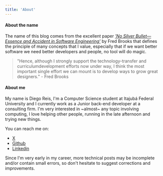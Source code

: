 ```yaml
---
title: 'About'
---
```


#### About the name

The name of this blog comes from the excellent paper [_'No Silver Bullet—Essence and Accident in Software Engineering'_](https://www.cs.dartmouth.edu/~cs50/Reading/NoSilverBullet.pdf) by Fred Brooks that defines the principle of many concepts that I value, especially that if we want better software we need better developers and people, no tool will do magic.

> "Hence, although I strongly support the technology-transfer and curriculumdevelopment efforts now under way, I think the most important single effort we can mount is to develop ways to grow great designers." - Fred Brooks

#### About me

My name is Diego Reis, I'm a Computer Science student at Itajubá Federal University and I currently work as a Junior back-end developer at a consulting firm. I'm very interested in ~almost~ any topic involving computing, I love helping other people, running in the late afternoon and trying new things.

You can reach me on:

- [X](https://x.com/el_yawd)
- [Github](https://github.com/diegoreis42)
- [Linkedin](https://www.linkedin.com/in/diegovarella/)
  

Since I'm very early in my career, more technical posts may be incomplete and/or contain small errors, so don't hesitate to suggest corrections and improvements.